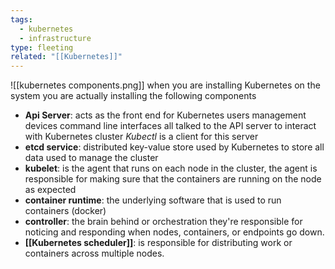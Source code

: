 ```yaml
---
tags:
  - kubernetes
  - infrastructure
type: fleeting
related: "[[Kubernetes]]"
---
```

![[kubernetes components.png]]
when you are installing Kubernetes on the system you are actually installing the following components 
- **Api Server**: acts as the front end for Kubernetes users management devices command line interfaces all talked to the API server to interact with Kubernetes cluster *Kubectl* is a client for this server
- **etcd service**: distributed key-value store used by Kubernetes to store all data used to manage the cluster
- **kubelet**: is the agent that runs on each node in the cluster, the agent is responsible for making sure that the containers are running on the node as expected
- **container runtime**: the underlying software that is used to run containers (docker)
- **controller**: the brain behind or orchestration they're responsible for noticing and responding when nodes, containers, or endpoints go down.
- **[[Kubernetes scheduler]]**: is responsible for distributing work or containers across multiple nodes. 
